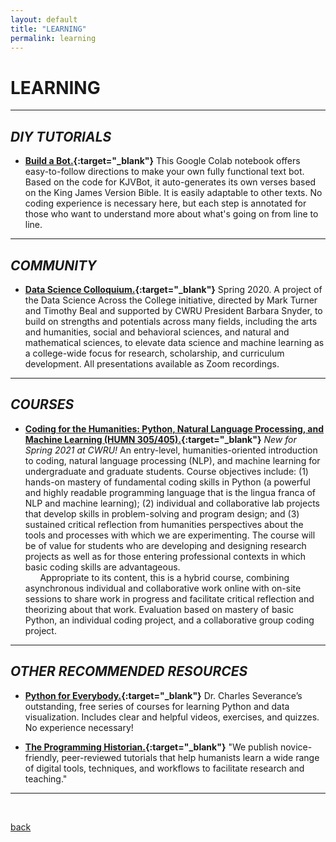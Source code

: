 ```yaml
---
layout: default
title: "LEARNING"
permalink: learning
---  
```


# LEARNING #  

---  
## *DIY TUTORIALS* ##

  + **[Build a Bot.](https://colab.research.google.com/drive/18f0pvnrb7I7IAYu1soWRBi4RiwLbW5Iy?usp=sharing){:target="_blank"}** This Google Colab notebook offers easy-to-follow directions to make your own fully functional text bot. Based on the code for KJVBot, it auto-generates its own verses based on the King James Version Bible. It is easily adaptable to other texts. No coding experience is necessary here, but each step is annotated for those who want to understand more about what's going on from line to line.

---
## *COMMUNITY* ##

   + **[Data Science Colloquium.](https://cognitivescience.case.edu/data-science-colloquium/){:target="_blank"}** Spring 2020. A project of the Data Science Across the College initiative, directed by Mark Turner and Timothy Beal and supported by CWRU President Barbara Snyder, to build on strengths and potentials across many fields, including the arts and humanities, social and behavioral sciences, and natural and mathematical sciences, to elevate data science and machine learning as a college-wide focus for research, scholarship, and curriculum development. All presentations available as Zoom recordings.

---
## *COURSES* ##

  + **[Coding for the Humanities: Python, Natural Language Processing, and Machine Learning (HUMN 305/405).](https://humanities.case.edu/humn-courses/){:target="_blank"}** *New for Spring 2021 at CWRU!* An entry-level, humanities-oriented introduction to coding, natural language processing (NLP), and machine learning for undergraduate and graduate students. Course objectives include: (1) hands-on mastery of fundamental coding skills in Python (a powerful and highly readable programming language that is the lingua franca of NLP and machine learning); (2) individual and collaborative lab projects that develop skills in problem-solving and program design; and (3) sustained critical reflection from humanities perspectives about the tools and processes with which we are experimenting. The course will be of value for students who are developing and designing research projects as well as for those entering professional contexts in which basic coding skills are advantageous.  
&nbsp; &nbsp; &nbsp; Appropriate to its content, this is a hybrid course, combining asynchronous individual and collaborative work online with on-site sessions to share work in progress and facilitate critical reflection and theorizing about that work. Evaluation based on mastery of basic Python, an individual coding project, and a collaborative group coding project.

---
## *OTHER RECOMMENDED RESOURCES* ##

  + **[Python for Everybody.](https://www.py4e.com/){:target="_blank"}** Dr. Charles Severance’s outstanding, free series of courses for learning Python and data visualization. Includes clear and helpful videos, exercises, and quizzes. No experience necessary!
  
  + **[The Programming Historian.](https://programminghistorian.org){:target="_blank"}** "We publish novice-friendly, peer-reviewed tutorials that help humanists learn a wide range of digital tools, techniques, and workflows to facilitate research and teaching."

---  
&nbsp;

[back](./)
